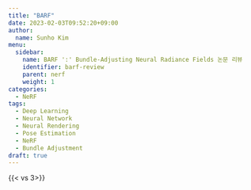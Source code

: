 ```yaml
---
title: "BARF"
date: 2023-02-03T09:52:20+09:00
author:
  name: Sunho Kim
menu:
  sidebar:
    name: BARF ':' Bundle-Adjusting Neural Radiance Fields 논문 리뷰
    identifier: barf-review
    parent: nerf
    weight: 1
categories:
  - NeRF
tags:
  - Deep Learning
  - Neural Network
  - Neural Rendering
  - Pose Estimation
  - NeRF
  - Bundle Adjustment
draft: true
---
```


{{< vs 3>}}